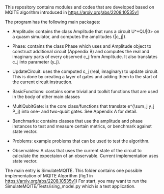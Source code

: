 This repository contains modules and codes that are developed based on MQITE algorithm introduced in https://arxiv.org/abs/2208.10535v1 

The program has the following main packages:

* Amplitude: contains the class Amplitude that runs a circuit U^+QU|0> on a quasm simulator, and computes the amplitudes {|c_j|}.

* Phase: contains the class Phase which uses and Amplitude object to construct additional circuit (Appendix B) and computes the real and imaginary parts of every observed c_j from Amplitude. It also translates c_j into parameter (y_j).

* UpdateCircuit: uses the computed c_j (real, imaginary) to update circuit. This is done by creating a layer of gates and adding them to the start of the current circuit instruction.

* BasicFunctions: contains some trivial and toolkit functions that are used in the body of other main classes

* MultiQubitGate: is the core class/functions that translate e^{\sum_j y_j P_j} into one- and two-qubit gates. See Appendix A for detail.

* Benchmarks: contains classes that use the amplitude and phase instances to test and measure certain metrics, or benchmark against state vector.

* Problems: example problems that can be used to test the algorithm.

* Observables: A class that uses the current state of the circuit to calculate the expectaion of an observable. Current implementation uses state vector.

The main entry is SimulateMQITE. This folder contains one possible implementation of MQITE Algorithm (fig.1 in https://arxiv.org/abs/2208.10535v1)
For start, you may want to run the SimulateMQITE/Tests/ising_model.py which is a test application.




